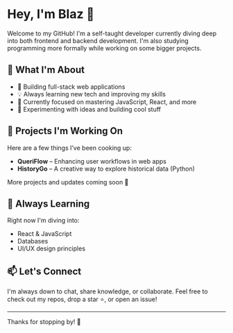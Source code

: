 # Hey, I'm Blaz 👋

Welcome to my GitHub! I'm a self-taught developer currently diving deep into both frontend and backend development. I'm also studying programming more formally while working on some bigger projects.

## 🚀 What I'm About

- 🔧 Building full-stack web applications
- 💡 Always learning new tech and improving my skills
- 🧠 Currently focused on mastering JavaScript, React, and more
- 🧪 Experimenting with ideas and building cool stuff

## 🔨 Projects I'm Working On

Here are a few things I’ve been cooking up:

- **QueriFlow** – Enhancing user workflows in web apps
- **HistoryGo** – A creative way to explore historical data (Python)

More projects and updates coming soon 👀

## 🌱 Always Learning

Right now I'm diving into:
- React & JavaScript
- Databases
- UI/UX design principles

## 📫 Let's Connect

I'm always down to chat, share knowledge, or collaborate. Feel free to check out my repos, drop a star ⭐, or open an issue!

---

Thanks for stopping by! 🙌
